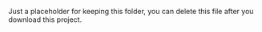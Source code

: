 Just a placeholder for keeping this folder, you can delete this file after you download this project.